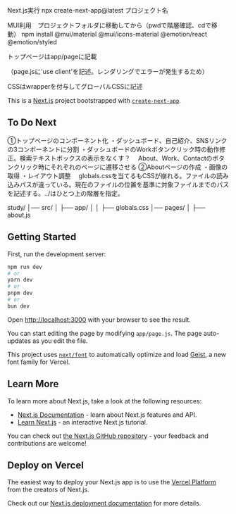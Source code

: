 Next.js実行 npx create-next-app@latest プロジェクト名

MUI利用　プロジェクトフォルダに移動してから（pwdで階層確認、cdで移動） npm install @mui/material @mui/icons-material @emotion/react @emotion/styled

トップページはapp/pageに記載

（page.jsに'use client'を記述。レンダリングでエラーが発生するため）

CSSはwrapperを付与してグローバルCSSに記述

This is a [Next.js](https://nextjs.org) project bootstrapped with [`create-next-app`](https://github.com/vercel/next.js/tree/canary/packages/create-next-app).

## To Do Next
①トップページのコンポーネント化
・ダッシュボード、自己紹介、SNSリンクの3コンポーネントに分割
・ダッシュボードのWorkボタンクリック時の動作修正。検索テキストボックスの表示をなくす？
　About、Work、Contactのボタンクリック時にそれぞれのページに遷移させる
②Aboutページの作成
・画像の取得
・レイアウト調整
　globals.cssを当てるもCSSが崩れる。ファイルの読み込みパスが違っている。現在のファイルの位置を基準に対象ファイルまでのパスを記述する。../はひとつ上の階層を指定。

 study/
│── src/
│   ├── app/
│   │   ├── globals.css
│── pages/
│   ├── about.js

## Getting Started

First, run the development server:

```bash
npm run dev
# or
yarn dev
# or
pnpm dev
# or
bun dev
```

Open [http://localhost:3000](http://localhost:3000) with your browser to see the result.

You can start editing the page by modifying `app/page.js`. The page auto-updates as you edit the file.

This project uses [`next/font`](https://nextjs.org/docs/app/building-your-application/optimizing/fonts) to automatically optimize and load [Geist](https://vercel.com/font), a new font family for Vercel.

## Learn More

To learn more about Next.js, take a look at the following resources:

- [Next.js Documentation](https://nextjs.org/docs) - learn about Next.js features and API.
- [Learn Next.js](https://nextjs.org/learn) - an interactive Next.js tutorial.

You can check out [the Next.js GitHub repository](https://github.com/vercel/next.js) - your feedback and contributions are welcome!

## Deploy on Vercel

The easiest way to deploy your Next.js app is to use the [Vercel Platform](https://vercel.com/new?utm_medium=default-template&filter=next.js&utm_source=create-next-app&utm_campaign=create-next-app-readme) from the creators of Next.js.

Check out our [Next.js deployment documentation](https://nextjs.org/docs/app/building-your-application/deploying) for more details.
